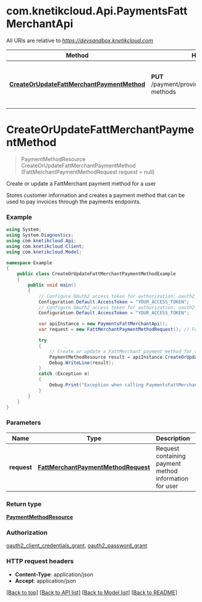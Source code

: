 # com.knetikcloud.Api.PaymentsFattMerchantApi

All URIs are relative to *https://devsandbox.knetikcloud.com*

Method | HTTP request | Description
------------- | ------------- | -------------
[**CreateOrUpdateFattMerchantPaymentMethod**](PaymentsFattMerchantApi.md#createorupdatefattmerchantpaymentmethod) | **PUT** /payment/provider/fattmerchant/payment-methods | Create or update a FattMerchant payment method for a user


<a name="createorupdatefattmerchantpaymentmethod"></a>
# **CreateOrUpdateFattMerchantPaymentMethod**
> PaymentMethodResource CreateOrUpdateFattMerchantPaymentMethod (FattMerchantPaymentMethodRequest request = null)

Create or update a FattMerchant payment method for a user

Stores customer information and creates a payment method that can be used to pay invoices through the payments endpoints.

### Example
```csharp
using System;
using System.Diagnostics;
using com.knetikcloud.Api;
using com.knetikcloud.Client;
using com.knetikcloud.Model;

namespace Example
{
    public class CreateOrUpdateFattMerchantPaymentMethodExample
    {
        public void main()
        {
            // Configure OAuth2 access token for authorization: oauth2_client_credentials_grant
            Configuration.Default.AccessToken = "YOUR_ACCESS_TOKEN";
            // Configure OAuth2 access token for authorization: oauth2_password_grant
            Configuration.Default.AccessToken = "YOUR_ACCESS_TOKEN";

            var apiInstance = new PaymentsFattMerchantApi();
            var request = new FattMerchantPaymentMethodRequest(); // FattMerchantPaymentMethodRequest | Request containing payment method information for user (optional) 

            try
            {
                // Create or update a FattMerchant payment method for a user
                PaymentMethodResource result = apiInstance.CreateOrUpdateFattMerchantPaymentMethod(request);
                Debug.WriteLine(result);
            }
            catch (Exception e)
            {
                Debug.Print("Exception when calling PaymentsFattMerchantApi.CreateOrUpdateFattMerchantPaymentMethod: " + e.Message );
            }
        }
    }
}
```

### Parameters

Name | Type | Description  | Notes
------------- | ------------- | ------------- | -------------
 **request** | [**FattMerchantPaymentMethodRequest**](FattMerchantPaymentMethodRequest.md)| Request containing payment method information for user | [optional] 

### Return type

[**PaymentMethodResource**](PaymentMethodResource.md)

### Authorization

[oauth2_client_credentials_grant](../README.md#oauth2_client_credentials_grant), [oauth2_password_grant](../README.md#oauth2_password_grant)

### HTTP request headers

 - **Content-Type**: application/json
 - **Accept**: application/json

[[Back to top]](#) [[Back to API list]](../README.md#documentation-for-api-endpoints) [[Back to Model list]](../README.md#documentation-for-models) [[Back to README]](../README.md)

